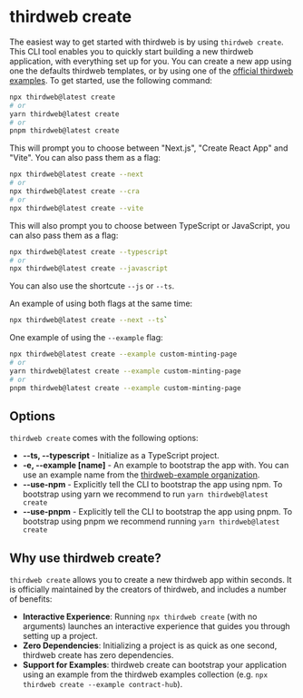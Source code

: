 # thirdweb create

The easiest way to get started with thirdweb is by using `thirdweb create`. This CLI tool enables you to quickly start building a new thirdweb application, with everything set up for you. You can create a new app using one the defaults thirdweb templates, or by using one of the [official thirdweb examples](https://github.com/thirdweb-example). To get started, use the following command:

```bash
npx thirdweb@latest create
# or
yarn thirdweb@latest create
# or
pnpm thirdweb@latest create
```

This will prompt you to choose between "Next.js", "Create React App" and "Vite". You can also pass them as a flag:

```bash
npx thirdweb@latest create --next
# or
npx thirdweb@latest create --cra
# or
npx thirdweb@latest create --vite
```

This will also prompt you to choose between TypeScript or JavaScript, you can also pass them as a flag:

```bash
npx thirdweb@latest create --typescript
# or
npx thirdweb@latest create --javascript
```

You can also use the shortcute `--js` or `--ts`.

An example of using both flags at the same time:

```bash
npx thirdweb@latest create --next --ts`
```

One example of using the `--example` flag:

```bash
npx thirdweb@latest create --example custom-minting-page
# or
yarn thirdweb@latest create --example custom-minting-page
# or
pnpm thirdweb@latest create --example custom-minting-page
```

## Options

`thirdweb create` comes with the following options:

- **--ts, --typescript** - Initialize as a TypeScript project.
- **-e, --example [name]** - An example to bootstrap the app with. You can use an example name from the [thirdweb-example organization](https://github.com/thirdweb-example).
- **--use-npm** - Explicitly tell the CLI to bootstrap the app using npm. To bootstrap using yarn we recommend to run `yarn thirdweb@latest create`
- **--use-pnpm** - Explicitly tell the CLI to bootstrap the app using pnpm. To bootstrap using pnpm we recommend running `yarn thirdweb@latest create`

## Why use thirdweb create?

`thirdweb create` allows you to create a new thirdweb app within seconds. It is officially maintained by the creators of thirdweb, and includes a number of benefits:

- **Interactive Experience**: Running `npx thirdweb create` (with no arguments) launches an interactive experience that guides you through setting up a project.
- **Zero Dependencies**: Initializing a project is as quick as one second, thirdweb create has zero dependencies.
- **Support for Examples**: thirdweb create can bootstrap your application using an example from the thirdweb examples collection (e.g. `npx thirdweb create --example contract-hub`).
